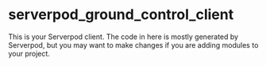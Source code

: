# serverpod_ground_control_client

This is your Serverpod client. The code in here is mostly generated by
Serverpod, but you may want to make changes if you are adding modules to your
project.
